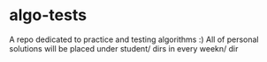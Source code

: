 # algo-tests
A repo dedicated to practice and testing algorithms :)
All of personal solutions will be placed under student/ dirs in every weekn/ dir